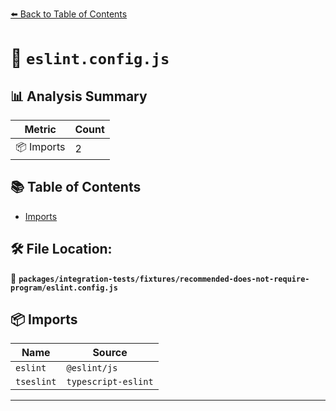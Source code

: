 [⬅️ Back to Table of Contents](../../../../index.md)

# 📄 `eslint.config.js`

## 📊 Analysis Summary

| Metric | Count |
|--------|-------|
| 📦 Imports | 2 |

## 📚 Table of Contents

- [Imports](#imports)

## 🛠️ File Location:
📂 **`packages/integration-tests/fixtures/recommended-does-not-require-program/eslint.config.js`**

## 📦 Imports

| Name | Source |
|------|--------|
| `eslint` | `@eslint/js` |
| `tseslint` | `typescript-eslint` |


---